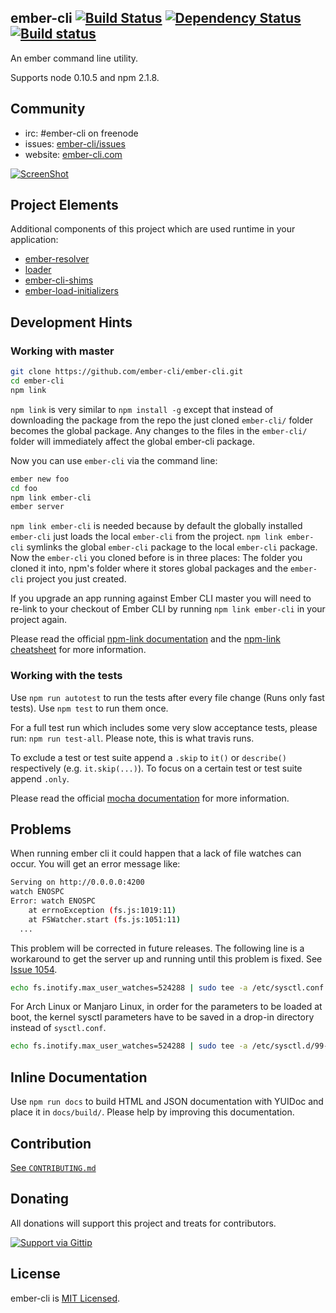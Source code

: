 
## ember-cli [![Build Status](https://travis-ci.org/ember-cli/ember-cli.svg?branch=master)](https://travis-ci.org/stefanpenner/ember-cli) [![Dependency Status](https://david-dm.org/ember-cli/ember-cli.svg)](https://david-dm.org/ember-cli/ember-cli)[![Build status](https://ci.appveyor.com/api/projects/status/7owf61lo8uujbjok/branch/master?svg=true)](https://ci.appveyor.com/project/embercli/ember-cli/branch/master)

An ember command line utility.

Supports node 0.10.5 and npm 2.1.8.

## Community
* irc: #ember-cli on freenode
* issues: [ember-cli/issues](https://github.com/ember-cli/ember-cli/issues)
* website: [ember-cli.com](http://www.ember-cli.com)

[![ScreenShot](http://static.iamstef.net/ember-conf-2014-video.jpg)](https://www.youtube.com/watch?v=4D8z3972h64)


## Project Elements
Additional components of this project which are used runtime in your application:
* [ember-resolver](https://github.com/stefanpenner/ember-resolver)
* [loader](https://github.com/stefanpenner/loader.js)
* [ember-cli-shims](https://github.com/ember-cli/ember-cli-shims)
* [ember-load-initializers](https://github.com/stefanpenner/ember-load-initializers)

## Development Hints
### Working with master

``` sh
git clone https://github.com/ember-cli/ember-cli.git
cd ember-cli
npm link
```

`npm link` is very similar to `npm install -g` except that instead of downloading the package from the repo the just cloned `ember-cli/` folder becomes the global package. Any changes to the files in the `ember-cli/` folder will immediately affect the global ember-cli package.

Now you can use `ember-cli` via the command line:

``` sh
ember new foo
cd foo
npm link ember-cli
ember server
```

`npm link ember-cli` is needed because by default the globally installed `ember-cli` just loads the local `ember-cli` from the project. `npm link ember-cli` symlinks the global `ember-cli` package to the local `ember-cli` package. Now the `ember-cli` you cloned before is in three places: The folder you cloned it into, npm's folder where it stores global packages and the `ember-cli` project you just created.

If you upgrade an app running against Ember CLI master you will need to re-link to your checkout of Ember CLI by running `npm link ember-cli` in your project again.

Please read the official [npm-link documentation](https://www.npmjs.org/doc/cli/npm-link.html) and the [npm-link cheatsheet](https://blog.nodejitsu.com/npm-cheatsheet/#Linking_any_npm_package_locally) for more information.

### Working with the tests

Use `npm run autotest` to run the tests after every file change (Runs only fast tests). Use `npm test` to run them once.

For a full test run which includes some very slow acceptance tests,
please run: `npm run test-all`. Please note, this is what travis
runs.

To exclude a test or test suite append a `.skip` to `it()` or `describe()` respectively (e.g. `it.skip(...)`). To focus on a certain test or test suite append `.only`.

Please read the official [mocha documentation](http://mochajs.org/) for more information.

## Problems

When running ember cli it could happen that a lack of file watches can occur. You will get an error message like:

```sh
Serving on http://0.0.0.0:4200
watch ENOSPC
Error: watch ENOSPC
    at errnoException (fs.js:1019:11)
    at FSWatcher.start (fs.js:1051:11)
  ...
```

This problem will be corrected in future releases. The following line is a workaround to get the server up and running until this problem is fixed. See [Issue 1054](https://github.com/stefanpenner/ember-cli/issues/1054).

```sh
echo fs.inotify.max_user_watches=524288 | sudo tee -a /etc/sysctl.conf && sudo sysctl -p
```

For Arch Linux or Manjaro Linux, in order for the parameters to be loaded at boot, the kernel sysctl parameters have to be saved in a drop-in directory instead of `sysctl.conf`.

```sh
echo fs.inotify.max_user_watches=524288 | sudo tee -a /etc/sysctl.d/99-sysctl.conf && sudo sysctl --system
```

## Inline Documentation

Use `npm run docs` to build HTML and JSON documentation with YUIDoc and place it in `docs/build/`. Please help by improving this documentation.

## Contribution

[See `CONTRIBUTING.md`](https://github.com/ember-cli/ember-cli/blob/master/CONTRIBUTING.md)


## Donating

All donations will support this project and treats for contributors.

[![Support via Gittip](https://rawgithub.com/twolfson/gittip-badge/0.2.0/dist/gittip.png)](https://www.gittip.com/stefanpenner/)

## License

ember-cli is [MIT Licensed](https://github.com/ember-cli/ember-cli/blob/master/LICENSE.md).
